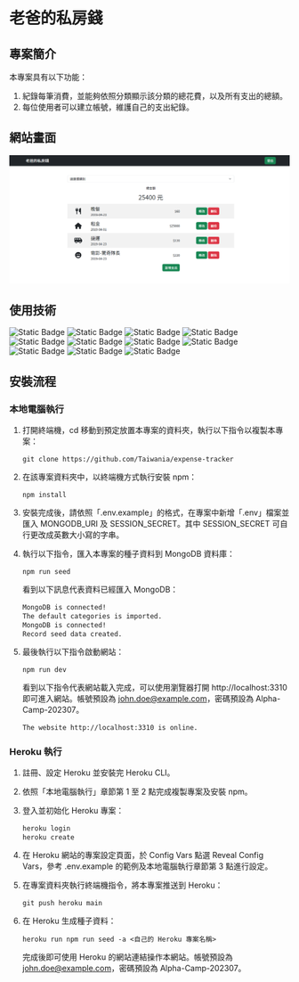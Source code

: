 # 老爸的私房錢

## 專案簡介
本專案具有以下功能：
1.  紀錄每筆消費，並能夠依照分類顯示該分類的總花費，以及所有支出的總額。
2.  每位使用者可以建立帳號，維護自己的支出紀錄。

## 網站畫面
![主畫面](./screenshots/index.png)

## 使用技術
![Static Badge](https://img.shields.io/badge/Node.js-20.3.1-green)
![Static Badge](https://img.shields.io/badge/bcryptjs-2.4.3-green)
![Static Badge](https://img.shields.io/badge/connect--flash-0.1.1-green)
![Static Badge](https://img.shields.io/badge/express-4.18.2-green)
![Static Badge](https://img.shields.io/badge/express--handlebars-7.0.7-green)
![Static Badge](https://img.shields.io/badge/express--session-1.17.3-green)
![Static Badge](https://img.shields.io/badge/method--override-3.0.0-green)
![Static Badge](https://img.shields.io/badge/method--validator-7.0.1-green)
![Static Badge](https://img.shields.io/badge/passport-0.6.0-green)
![Static Badge](https://img.shields.io/badge/passport--local-1.0.0-green)
![Static Badge](https://img.shields.io/badge/dotenv-16.3.1-green)

## 安裝流程
### 本地電腦執行
1.  打開終端機，cd 移動到預定放置本專案的資料夾，執行以下指令以複製本專案：
   
    ```
    git clone https://github.com/Taiwania/expense-tracker
    ```

2.  在該專案資料夾中，以終端機方式執行安裝 npm：
    
    ```
    npm install
    ```

3.  安裝完成後，請依照「.env.example」的格式，在專案中新增「.env」檔案並匯入 MONGODB_URI 及 SESSION_SECRET。其中 SESSION_SECRET 可自行更改成英數大小寫的字串。

4.  執行以下指令，匯入本專案的種子資料到 MongoDB 資料庫：

    ```
    npm run seed
    ```

    看到以下訊息代表資料已經匯入 MongoDB：

    ```
    MongoDB is connected!
    The default categories is imported.
    MongoDB is connected!
    Record seed data created.
    ```

5.  最後執行以下指令啟動網站：

    ```
    npm run dev
    ```

    看到以下指令代表網站載入完成，可以使用瀏覽器打開 http://localhost:3310 即可進入網站。帳號預設為 john.doe@example.com，密碼預設為 Alpha-Camp-202307。

    ```
    The website http://localhost:3310 is online.
    ```

### Heroku 執行
1.  註冊、設定 Heroku 並安裝完 Heroku CLI。

2.  依照「本地電腦執行」章節第 1 至 2 點完成複製專案及安裝 npm。

3.  登入並初始化 Heroku 專案：

    ```
    heroku login
    heroku create
    ```

4.  在 Heroku 網站的專案設定頁面，於 Config Vars 點選 Reveal Config Vars，參考 .env.example 的範例及本地電腦執行章節第 3 點進行設定。

5.  在專案資料夾執行終端機指令，將本專案推送到 Heroku：

    ```
    git push heroku main
    ```

6.  在 Heroku 生成種子資料：

    ```
    heroku run npm run seed -a <自己的 Heroku 專案名稱>
    ```

    完成後即可使用 Heroku 的網站連結操作本網站。帳號預設為 john.doe@example.com，密碼預設為 Alpha-Camp-202307。